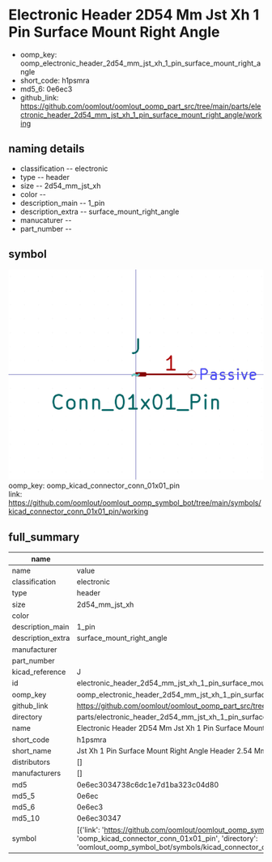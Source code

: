 # Electronic Header 2D54 Mm Jst Xh 1 Pin Surface Mount Right Angle

  
* oomp_key: oomp_electronic_header_2d54_mm_jst_xh_1_pin_surface_mount_right_angle 
* short_code: h1psmra
* md5_6: 0e6ec3  
* github_link: https://github.com/oomlout/oomlout_oomp_part_src/tree/main/parts/electronic_header_2d54_mm_jst_xh_1_pin_surface_mount_right_angle/working  
## naming details
* classification -- electronic
* type -- header
* size -- 2d54_mm_jst_xh
* color -- 
* description_main -- 1_pin
* description_extra -- surface_mount_right_angle
* manucaturer -- 
* part_number -- 



## symbol

![](symbol/0/working/working_600.png)  
oomp_key: oomp_kicad_connector_conn_01x01_pin  
link: https://github.com/oomlout/oomlout_oomp_symbol_bot/tree/main/symbols/kicad_connector_conn_01x01_pin/working  


## full_summary
| name | value | 
| --- | --- | 
| name | value | 
| classification | electronic | 
| type | header | 
| size | 2d54_mm_jst_xh | 
| color |  | 
| description_main | 1_pin | 
| description_extra | surface_mount_right_angle | 
| manufacturer |  | 
| part_number |  | 
| kicad_reference | J | 
| id | electronic_header_2d54_mm_jst_xh_1_pin_surface_mount_right_angle | 
| oomp_key | oomp_electronic_header_2d54_mm_jst_xh_1_pin_surface_mount_right_angle | 
| github_link | https://github.com/oomlout/oomlout_oomp_part_src/tree/main/parts/electronic_header_2d54_mm_jst_xh_1_pin_surface_mount_right_angle/working | 
| directory | parts/electronic_header_2d54_mm_jst_xh_1_pin_surface_mount_right_angle | 
| name | Electronic Header 2D54 Mm Jst Xh 1 Pin Surface Mount Right Angle | 
| short_code | h1psmra | 
| short_name | Jst Xh 1 Pin Surface Mount Right Angle Header 2.54 Mm Pitch | 
| distributors | [] | 
| manufacturers | [] | 
| md5 | 0e6ec3034738c6dc1e7d1ba323c04d80 | 
| md5_5 | 0e6ec | 
| md5_6 | 0e6ec3 | 
| md5_10 | 0e6ec30347 | 
| symbol | [{'link': 'https://github.com/oomlout/oomlout_oomp_symbol_bot/tree/main/symbols/kicad_connector_conn_01x01_pin', 'oomp_key': 'oomp_kicad_connector_conn_01x01_pin', 'directory': 'oomlout_oomp_symbol_bot/symbols/kicad_connector_conn_01x01_pin//working/working.kicad_sym'}] | 
